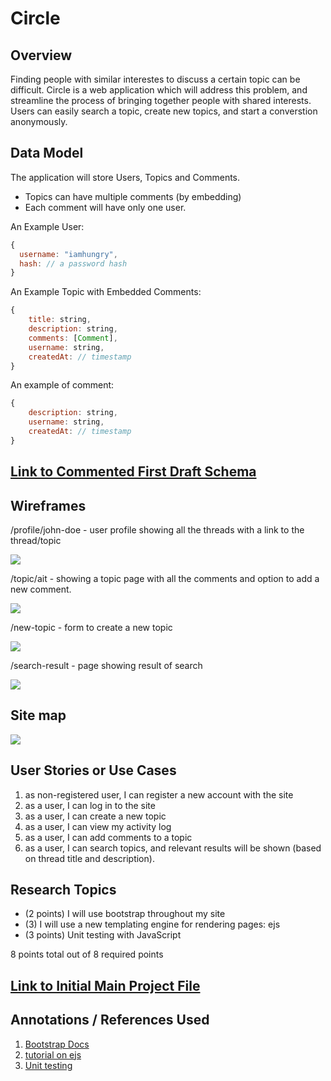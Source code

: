 
# Circle

## Overview

Finding people with similar interestes to discuss a certain topic can be difficult. Circle is a web application which will address this problem, and streamline the process of bringing together people with shared interests. Users can easily search a topic, create new topics, and start a converstion anonymously.

## Data Model

The application will store Users, Topics and Comments.

* Topics can have multiple comments (by embedding)
* Each comment will have only one user.

An Example User:

```javascript
{
  username: "iamhungry",
  hash: // a password hash
}
```

An Example Topic with Embedded Comments:

```javascript
{
	title: string,
	description: string,
	comments: [Comment],
	username: string,
	createdAt: // timestamp
}
```

An example of comment:

```javascript
{
	description: string,
	username: string,
	createdAt: // timestamp
}
```

## [Link to Commented First Draft Schema](https://github.com/nyu-csci-ua-0480-008-spring-2019/monjur-hasan-final-project/blob/master/circle/db.js) 

## Wireframes

/profile/john-doe - user profile showing all the threads with a link to the thread/topic

![](https://github.com/nyu-csci-ua-0480-008-spring-2019/monjur-hasan-final-project/blob/master/images/Image-1.jpeg)

/topic/ait - showing a topic page with all the comments and option to add a new comment.

![](https://github.com/nyu-csci-ua-0480-008-spring-2019/monjur-hasan-final-project/blob/master/images/Image-2.jpeg)

/new-topic - form to create a new topic

![](https://github.com/nyu-csci-ua-0480-008-spring-2019/monjur-hasan-final-project/blob/master/images/Image-3.jpeg)

/search-result - page showing result of search

![](https://github.com/nyu-csci-ua-0480-008-spring-2019/monjur-hasan-final-project/blob/master/images/Image-5.jpeg)


## Site map

![](https://github.com/nyu-csci-ua-0480-008-spring-2019/monjur-hasan-final-project/blob/master/images/Image-6.jpeg)

## User Stories or Use Cases

1. as non-registered user, I can register a new account with the site
2. as a user, I can log in to the site
3. as a user, I can create a new topic
4. as a user, I can view my activity log
5. as a user, I can add comments to a topic
6. as a user, I can search topics, and relevant results will be shown (based on thread title and description).

## Research Topics

* (2 points) I will use bootstrap throughout my site
* (3) I will use a new templating engine for rendering pages: ejs
* (3 points) Unit testing with JavaScript

8 points total out of 8 required points

## [Link to Initial Main Project File](https://github.com/nyu-csci-ua-0480-008-spring-2019/monjur-hasan-final-project/tree/master/circle) 

## Annotations / References Used

1. [Bootstrap Docs](https://getbootstrap.com/docs/4.1/getting-started/introduction/)
2. [tutorial on ejs](https://ejs.co/#docs)
3. [Unit testing](https://glebbahmutov.com/blog/how-to-correctly-unit-test-express-server/)
